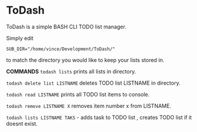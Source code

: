 # ToDash
ToDash is a simple BASH CLI TODO list manager.

Simply edit 

`
SUB_DIR="/home/vince/Development/ToDash/"
`

to match the directory you would like to keep your lists stored in.

**COMMANDS**
`todash lists` prints all lists in directory.

`todash delete list LISTNAME` deletes TODO list LISTNAME in directory.

`todash read LISTNAME` prints all TODO list items to console.

`todash remove LISTNAME X` removes item number x from LISTNAME.

`todash lists LISTNAME TAKS` - adds task to TODO list , creates TODO list if it doesnt exist.  
